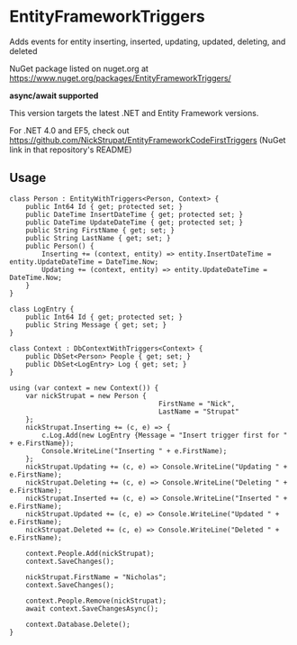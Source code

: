 EntityFrameworkTriggers
=======================

Adds events for entity inserting, inserted, updating, updated, deleting, and deleted

NuGet package listed on nuget.org at https://www.nuget.org/packages/EntityFrameworkTriggers/

<strong>async/await supported</strong>

This version targets the latest .NET and Entity Framework versions.

For .NET 4.0 and EF5, check out https://github.com/NickStrupat/EntityFrameworkCodeFirstTriggers (NuGet link in that repository's README)

## Usage

    class Person : EntityWithTriggers<Person, Context> {
        public Int64 Id { get; protected set; }
        public DateTime InsertDateTime { get; protected set; }
        public DateTime UpdateDateTime { get; protected set; }
        public String FirstName { get; set; }
        public String LastName { get; set; }
        public Person() {
            Inserting += (context, entity) => entity.InsertDateTime = entity.UpdateDateTime = DateTime.Now;
            Updating += (context, entity) => entity.UpdateDateTime = DateTime.Now;
        }
    }
	
	class LogEntry {
        public Int64 Id { get; protected set; }
		public String Message { get; set; }
	}
    
    class Context : DbContextWithTriggers<Context> {
        public DbSet<Person> People { get; set; }
        public DbSet<LogEntry> Log { get; set; }
    }
    
    using (var context = new Context()) {
        var nickStrupat = new Person {
                                         FirstName = "Nick",
                                         LastName = "Strupat"
        };
        nickStrupat.Inserting += (c, e) => {
			c.Log.Add(new LogEntry {Message = "Insert trigger first for " + e.FirstName});
			Console.WriteLine("Inserting " + e.FirstName);
		};
        nickStrupat.Updating += (c, e) => Console.WriteLine("Updating " + e.FirstName);
        nickStrupat.Deleting += (c, e) => Console.WriteLine("Deleting " + e.FirstName);
        nickStrupat.Inserted += (c, e) => Console.WriteLine("Inserted " + e.FirstName);
        nickStrupat.Updated += (c, e) => Console.WriteLine("Updated " + e.FirstName);
        nickStrupat.Deleted += (c, e) => Console.WriteLine("Deleted " + e.FirstName);
        
        context.People.Add(nickStrupat);
        context.SaveChanges();
        
        nickStrupat.FirstName = "Nicholas";
        context.SaveChanges();
        
        context.People.Remove(nickStrupat);
        await context.SaveChangesAsync();
        
        context.Database.Delete();
    }

